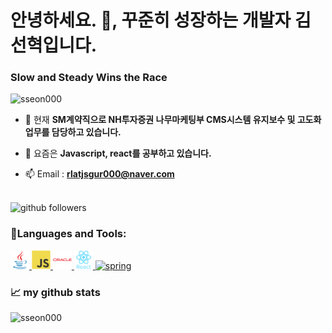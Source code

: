 <h1 align="left">안녕하세요. 👋, 꾸준히 성장하는 개발자 김선혁입니다.</h1>
<h3 align="left">Slow and Steady Wins the Race</h3>

<p align="left"> 
    <img src="https://komarev.com/ghpvc/?username=sseon000&label=Profile%20views&color=0e75b6&style=flat" alt="sseon000" /> 
</p>

- 🔭 현재 **SM계약직으로 NH투자증권 나무마케팅부 CMS시스템 유지보수 및 고도화업무를 담당하고 있습니다.**

- 🌱 요즘은 **Javascript, react를 공부하고 있습니다.**

- 📫 Email : **rlatjsgur000@naver.com**
<br />

<div>
  <img src="https://img.shields.io/github/followers/sseon000?style=social" alt="github followers" height="24" />
</div>

<h3 align="left">📖Languages and Tools:</h3>
<p align="left"> 
  <a href="https://www.java.com" target="_blank" rel="noreferrer"> 
    <img src="https://raw.githubusercontent.com/devicons/devicon/master/icons/java/java-original.svg" alt="java" width="30" height="30"/> </a> <a href="https://developer.mozilla.org/en-US/docs/Web/JavaScript" target="_blank" rel="noreferrer"> 
    <img src="https://raw.githubusercontent.com/devicons/devicon/master/icons/javascript/javascript-original.svg" alt="javascript" width="30" height="30"/> </a> <a href="https://www.oracle.com/" target="_blank" rel="noreferrer"> <img src="https://raw.githubusercontent.com/devicons/devicon/master/icons/oracle/oracle-original.svg" alt="oracle" width="30" height="30"/> </a> <a href="https://reactjs.org/" target="_blank" rel="noreferrer"> 
    <img src="https://raw.githubusercontent.com/devicons/devicon/master/icons/react/react-original-wordmark.svg" alt="react" width="30" height="30"/> </a> <a href="https://spring.io/" target="_blank" rel="noreferrer"> 
    <img src="https://www.vectorlogo.zone/logos/springio/springio-icon.svg" alt="spring" width="30" height="30"/>
  </a> 
</p>

<h3 align="left">📈 my github stats</h3>
<p>&nbsp;<img align="left" src="https://github-readme-stats.vercel.app/api?username=sseon000&show_icons=true&locale=en" alt="sseon000" /></p>
